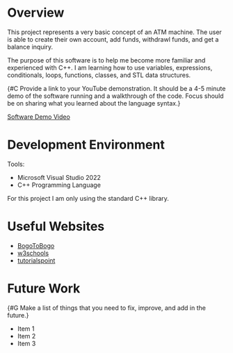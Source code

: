 # Overview

This project represents a very basic concept of an ATM machine.
The user is able to create their own account, add funds, withdrawl funds, and get a balance inquiry.

The purpose of this software is to help me become more familiar and experienced with C++.
I am learning how to use variables, expressions, conditionals, loops, functions, classes, and STL data structures.

{#C Provide a link to your YouTube demonstration.  It should be a 4-5 minute demo of the software running and a walkthrough of the code.  Focus should be on sharing what you learned about the language syntax.}

[Software Demo Video](http://youtube.link.goes.here)

# Development Environment

Tools:
* Microsoft Visual Studio 2022
* C++ Programming Language

For this project I am only using the standard C++ library.

# Useful Websites

* [BogoToBogo](https://www.bogotobogo.com/cplusplus/libraries.php)
* [w3schools](https://www.w3schools.com/CPP/default.asp)
* [tutorialspoint](https://www.tutorialspoint.com/cplusplus/index.htm)

# Future Work

{#G Make a list of things that you need to fix, improve, and add in the future.}
* Item 1
* Item 2
* Item 3
